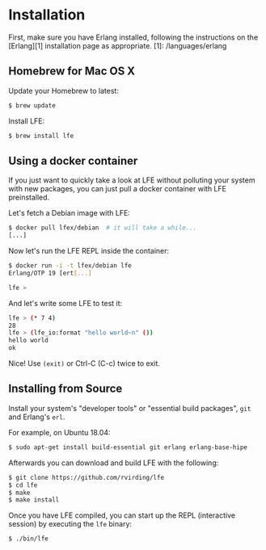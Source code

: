 # Installation

First, make sure you have Erlang installed, following the instructions on the
[Erlang][1] installation page as appropriate.
[1]: /languages/erlang

## Homebrew for Mac OS X

Update your Homebrew to latest:

```bash
$ brew update
```

Install LFE:

```bash
$ brew install lfe
```

## Using a docker container
If you just want to quickly take a look at LFE without polluting your
system with new packages, you can just pull a docker container with
LFE preinstalled.

Let's fetch a Debian image with LFE:

```bash
$ docker pull lfex/debian  # it will take a while...
[...]
``` 

Now let's run the LFE REPL inside the container:

```bash
$ docker run -i -t lfex/debian lfe
Erlang/OTP 19 [ert[...]

lfe >
```

And let's write some LFE to test it:

```bash
lfe > (* 7 4)
28
lfe > (lfe_io:format "hello world~n" ())
hello world
ok
```

Nice! Use `(exit)` or Ctrl-C (C-c) twice to exit.


## Installing from Source
Install your system's "developer tools" or "essential build packages", `git`
and Erlang's `erl`.

For example, on Ubuntu 18.04:

```bash
$ sudo apt-get install build-essential git erlang erlang-base-hipe
```

Afterwards you can download and build LFE with the following:

```bash
$ git clone https://github.com/rvirding/lfe
$ cd lfe
$ make
$ make install
```

Once you have LFE compiled, you can start up the REPL (interactive session)
by executing the ``lfe`` binary:

```bash
$ ./bin/lfe
```

